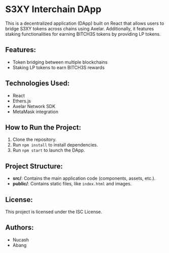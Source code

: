 # S3XY Interchain DApp

This is a decentralized application (DApp) built on React that allows users to bridge S3XY tokens across chains using Axelar. Additionally, it features staking functionalities for earning BITCH3S tokens by providing LP tokens.

## Features:
- Token bridging between multiple blockchains
- Staking LP tokens to earn BITCH3S rewards

## Technologies Used:
- React
- Ethers.js
- Axelar Network SDK
- MetaMask integration

## How to Run the Project:
1. Clone the repository.
2. Run `npm install` to install dependencies.
3. Run `npm start` to launch the DApp.

## Project Structure:
- **src/**: Contains the main application code (components, assets, etc.).
- **public/**: Contains static files, like `index.html` and images.

## License:
This project is licensed under the ISC License.

## Authors:
- Nucash
- Abang
